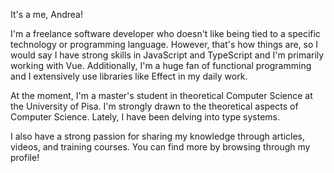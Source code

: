 It's a me, Andrea!

I'm a freelance software developer who doesn't like being tied to a specific technology or programming language. However, that's how things are, so I would say I have strong skills in JavaScript and TypeScript and I'm primarily working with Vue. Additionally, I'm a huge fan of functional programming and I extensively use libraries like Effect in my daily work.

At the moment, I'm a master's student in theoretical Computer Science at the University of Pisa. I'm strongly drawn to the theoretical aspects of Computer Science. Lately, I have been delving into type systems.

I also have a strong passion for sharing my knowledge through articles, videos, and training courses. You can find more by browsing through my profile!
